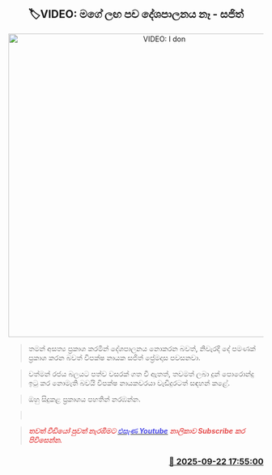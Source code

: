 <p align='center'><b><h2 align='center' title='VIDEO: I don't engage in 'pacha' politics - Sajith'>🏷VIDEO: මගේ ලඟ පච දේශපාලනය නෑ - සජිත්</h2></b></p>
<p align='center'><img src='https://helakuru.sgp1.cdn.digitaloceanspaces.com/esana/images/lib/sajith-jk-po.jpg' width='600' alt='VIDEO: I don't engage in 'pacha' politics - Sajith'></p>

> තමන් අසත්‍ය ප්‍රකාශ කරමින් දේශපාලනය නොකරන බවත්, නිවැරදි දේ පමණක් ප්‍රකාශ කරන බවත් විපක්ෂ නායක සජිත් ප්‍රේමදාස පවසනවා.

> වත්මන් රජය බලයට පත්ව වසරක් ගත වී ඇතත්, තවමත් ලබා දුන් පොරොන්දු ඉටු කර නොමැති බවයි විපක්ෂ නායකවරයා වැඩිදුරටත් සඳහන් කළේ.

> ඔහු සිදුකළ ප්‍රකාශය පහතින් නරඹන්න.

>  

> <span style='color:#e64d4d'><em><strong>තවත් වීඩියෝ පුවත් නැරඹීමට </strong></em></span><a href='https://youtube.com/@esanamedia?si=UZCWEZmqFcpzlvdV'><span style='color:#4d4de6'><em><strong>එසැණ Youtube</strong></em></span></a><span style='color:#e64d4d'><em><strong> නාලිකාව Subscribe කර පිවිසෙන්න.</strong></em></span>



<h3 align='right'><a href='https://www.helakuru.lk/esana/p/113868/'>📅 2025-09-22 17:55:00</a></h3>
